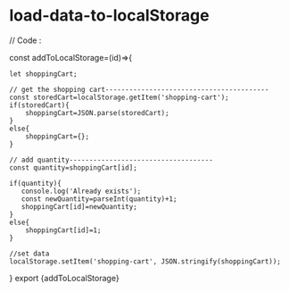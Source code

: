 # load-data-to-localStorage

// Code :

const addToLocalStorage=(id)=>{

    let shoppingCart;

    // get the shopping cart-----------------------------------------
    const storedCart=localStorage.getItem('shopping-cart');
    if(storedCart){
        shoppingCart=JSON.parse(storedCart);
    }
    else{
        shoppingCart={};
    }

    // add quantity------------------------------------
    const quantity=shoppingCart[id];
    
    if(quantity){
       console.log('Already exists');
       const newQuantity=parseInt(quantity)+1;
       shoppingCart[id]=newQuantity;
    }
    else{
        shoppingCart[id]=1;
    }

    //set data
    localStorage.setItem('shopping-cart', JSON.stringify(shoppingCart));
}
export {addToLocalStorage}
